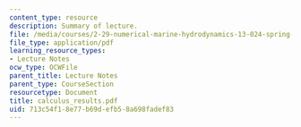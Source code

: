 ```yaml
---
content_type: resource
description: Summary of lecture.
file: /media/courses/2-29-numerical-marine-hydrodynamics-13-024-spring-2003/713c54f18e77b69defb58a698fadef83_calculus_results.pdf
file_type: application/pdf
learning_resource_types:
- Lecture Notes
ocw_type: OCWFile
parent_title: Lecture Notes
parent_type: CourseSection
resourcetype: Document
title: calculus_results.pdf
uid: 713c54f1-8e77-b69d-efb5-8a698fadef83
---
```

